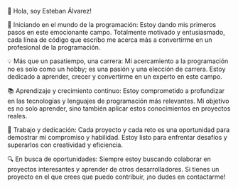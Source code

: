 👋 Hola, soy Esteban Álvarez!

🚀 Iniciando en el mundo de la programación: Estoy dando mis primeros pasos en este emocionante campo. Totalmente motivado y entusiasmado, cada línea de código que escribo me acerca más a convertirme en un profesional de la programación.

💡 Más que un pasatiempo, una carrera: Mi acercamiento a la programación no es solo como un hobby; es una pasión y una elección de carrera. Estoy dedicado a aprender, crecer y convertirme en un experto en este campo.

📚 Aprendizaje y crecimiento continuo: Estoy comprometido a profundizar en las tecnologías y lenguajes de programación más relevantes. Mi objetivo es no solo aprender, sino también aplicar estos conocimientos en proyectos reales.

🌟 Trabajo y dedicación: Cada proyecto y cada reto es una oportunidad para demostrar mi compromiso y habilidad. Estoy listo para enfrentar desafíos y superarlos con creatividad y eficiencia.

🔍 En busca de oportunidades: Siempre estoy buscando colaborar en proyectos interesantes y aprender de otros desarrolladores. Si tienes un proyecto en el que crees que puedo contribuir, ¡no dudes en contactarme!
